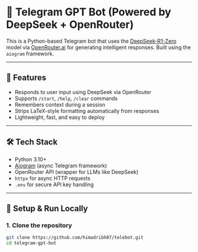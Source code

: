 # 🤖 Telegram GPT Bot (Powered by DeepSeek + OpenRouter)

This is a Python-based Telegram bot that uses the [DeepSeek-R1-Zero](https://huggingface.co/deepseek-ai/deepseek-coder) model via [OpenRouter.ai](https://openrouter.ai/) for generating intelligent responses. Built using the `aiogram` framework.

---

## 🚀 Features

- Responds to user input using DeepSeek via OpenRouter
- Supports `/start`, `/help`, `/clear` commands
- Remembers context during a session
- Strips LaTeX-style formatting automatically from responses
- Lightweight, fast, and easy to deploy

---

## 🛠 Tech Stack

- Python 3.10+
- [Aiogram](https://docs.aiogram.dev/en/latest/) (async Telegram framework)
- OpenRouter API (wrapper for LLMs like DeepSeek)
- `httpx` for async HTTP requests
- `.env` for secure API key handling

---

## 🧪 Setup & Run Locally

### 1. Clone the repository
```bash
git clone https://github.com/himadribh07/telebot.git
cd telegram-gpt-bot
